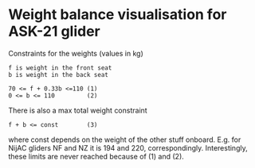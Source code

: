 # Weight balance visualisation for ASK-21 glider

Constraints for the weights (values in kg)

    f is weight in the front seat
    b is weight in the back seat

    70 <= f + 0.33b <=110 (1)
    0 <= b <= 110         (2)

There is also a max total weight constraint

    f + b <= const        (3)

where const depends on the weight of the other stuff onboard.
E.g. for NijAC gliders NF and NZ it is 194 and 220, correspondingly.
Interestingly, these limits are never reached because of (1) and (2).